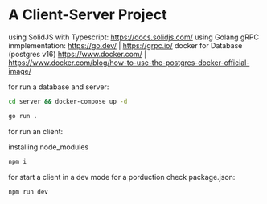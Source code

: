 # A Client-Server Project
using SolidJS with Typescript: https://docs.solidjs.com/
using Golang gRPC inmplementation: https://go.dev/ | https://grpc.io/
docker for Database (postgres v16) https://www.docker.com/ | https://www.docker.com/blog/how-to-use-the-postgres-docker-official-image/

for run a database and server:
```bash
cd server && docker-compose up -d
```

```bash
go run .
```

for run an client:

installing node_modules
```bash 
npm i
```

for start a client in a dev mode for a porduction check package.json:
```bash
npm run dev
```

